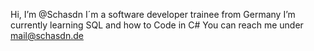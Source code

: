 Hi, I’m @Schasdn
I´m a software developer trainee from Germany
I’m currently learning SQL and how to Code in C# 
You can reach me under mail@schasdn.de

<!---
Schasdn/Schasdn is a ✨ special ✨ repository because its `README.md` (this file) appears on your GitHub profile.
You can click the Preview link to take a look at your changes.
--->
